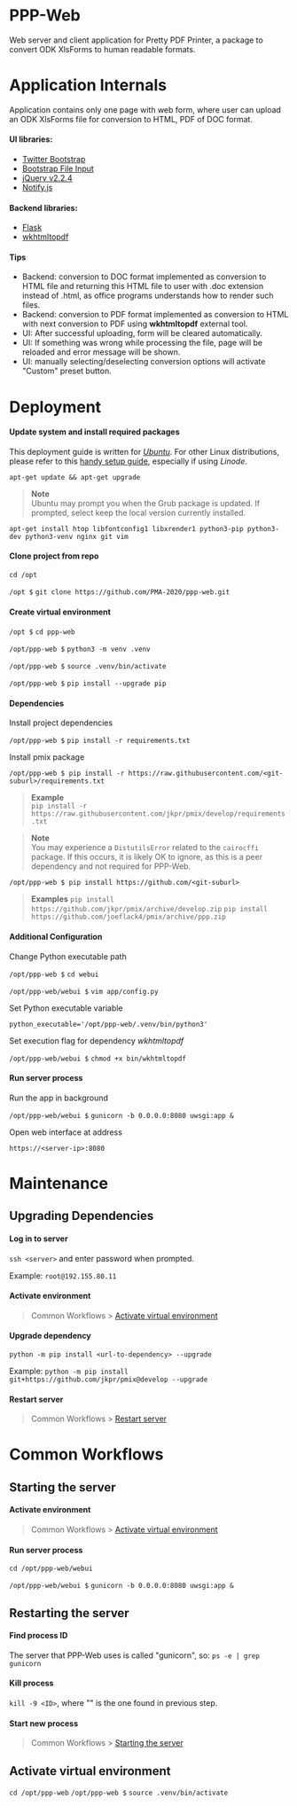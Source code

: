 # PPP-Web
Web server and client application for Pretty PDF Printer, a package to convert ODK XlsForms to human readable formats.


# Application Internals

Application contains only one page with web form, where user can upload an ODK XlsForms file
for conversion to HTML, PDF of DOC format.

#### UI libraries:
- [Twitter Bootstrap](http://getbootstrap.com/)
- [Bootstrap File Input](http://plugins.krajee.com/file-input)
- [jQuery v2.2.4](https://jquery.com/)
- [Notify.js](https://notifyjs.com/)

#### Backend libraries:
- [Flask](http://flask.pocoo.org/)
- [wkhtmltopdf](https://wkhtmltopdf.org/)


#### Tips
- Backend: conversion to DOC format implemented as conversion to HTML file and returning this HTML file to user
with .doc extension instead of .html, as office programs understands how to render such files.
- Backend: conversion to PDF format implemented as conversion to HTML with next conversion to PDF using **wkhtmltopdf** external tool.
- UI: After successful uploading, form will be cleared automatically.
- UI: If something was wrong while processing the file, page will be reloaded and error message will be shown.
- UI: manually selecting/deselecting conversion options will activate "Custom" preset button.


# Deployment

#### Update system and install required packages
This deployment guide is written for [*Ubuntu*](https://www.linode.com/docs/getting-started/#ubuntu-debian). For other Linux distributions, please refer to this [handy setup guide](https://www.linode.com/docs/getting-started/#install-software-updates), especially if using *Linode*.

`apt-get update && apt-get upgrade`

> **Note**  
> Ubuntu may prompt you when the Grub package is updated. If prompted, select keep the local version currently installed.

`apt-get install htop libfontconfig1 libxrender1 python3-pip python3-dev python3-venv nginx git vim`

#### Clone project from repo

`cd /opt`

`/opt $` `git clone https://github.com/PMA-2020/ppp-web.git`

#### Create virtual environment

`/opt $` `cd ppp-web`

`/opt/ppp-web $` `python3 -m venv .venv`

`/opt/ppp-web $` `source .venv/bin/activate`

`/opt/ppp-web $` `pip install --upgrade pip`

#### Dependencies
Install project dependencies

`/opt/ppp-web $` `pip install -r requirements.txt`

Install pmix package

`/opt/ppp-web $ pip install -r https://raw.githubusercontent.com/<git-suburl>/requirements.txt`  
> **Example**  
> `pip install -r https://raw.githubusercontent.com/jkpr/pmix/develop/requirements.txt`

> **Note**  
> You may experience a `DistutilsError` related to the `cairocffi` package. If this occurs, it is likely OK to ignore, as this is a peer dependency and not required for PPP-Web.

`/opt/ppp-web $ pip install https://github.com/<git-suburl>`  
> **Examples**
> `pip install https://github.com/jkpr/pmix/archive/develop.zip`
> `pip install https://github.com/joeflack4/pmix/archive/ppp.zip`

#### Additional Configuration
Change Python executable path

`/opt/ppp-web $` `cd webui`

`/opt/ppp-web/webui $` `vim app/config.py`

Set Python executable variable

`python_executable='/opt/ppp-web/.venv/bin/python3'`

Set execution flag for dependency *wkhtmltopdf*

`/opt/ppp-web/webui $` `chmod +x bin/wkhtmltopdf`

#### Run server process
Run the app in background

`/opt/ppp-web/webui $` `gunicorn -b 0.0.0.0:8080 uwsgi:app &`

Open web interface at address

`https://<server-ip>:8080`


# Maintenance
## Upgrading Dependencies
#### Log in to server
`ssh <server>` and enter password when prompted. 

Example: `root@192.155.80.11`

#### Activate environment
> Common Workflows > [Activate virtual environment](#activate-virtual-environment)

#### Upgrade dependency
`python -m pip install <url-to-dependency> --upgrade`

Example: `python -m pip install git+https://github.com/jkpr/pmix@develop --upgrade` 

#### Restart server
> Common Workflows > [Restart server](#restarting-the-server)


# Common Workflows
## Starting the server
#### Activate environment
> Common Workflows > [Activate virtual environment](#activate-virtual-environment)

#### Run server process
`cd /opt/ppp-web/webui`

`/opt/ppp-web/webui $` `gunicorn -b 0.0.0.0:8080 uwsgi:app &`

## Restarting the server 
#### Find process ID  
The server that PPP-Web uses is called "gunicorn", so: `ps -e | grep gunicorn`  

#### Kill process  
`kill -9 <ID>`, where "<ID>" is the one found in previous step.
#### Start new process
> Common Workflows > [Starting the server](#starting-the-server)

## Activate virtual environment
`cd /opt/ppp-web`
`/opt/ppp-web $` `source .venv/bin/activate`
